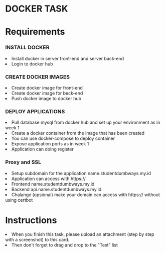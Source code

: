 # DOCKER TASK

# Requirements

### INSTALL DOCKER

<li>Install docker in server front-end and server back-end

<li>Login to docker hub

### CREATE DOCKER IMAGES

<li>Create docker image for front-end

<li>Create docker image for beck-end

<li>Push docker image to docker hub

### DEPLOY APPLICATIONS

<li>Pull database mysql from docker hub and set up your environment as in week 1

<li>Create a docker container from the image that has been created

<li>You can use docker-compose to deploy container

<li>Expose application ports as in week 1

<li>Application can doing register

### Proxy and SSL

<li>Setup subdomain for the application name.studentdumbways.my.id

<li>Application can access with https://

<li>Frontend name.studentdumbways.my.id

<li>Backend api.name.studentdumbways.my.id

<li>Chalange (opsional) make your domain can access with https:// without using certbot

# Instructions

<li>When you finish this task, please upload an attachment (step by step with a screenshot) to this card.

<li>Then don't forget to drag and drop to the "Test" list
  
  
